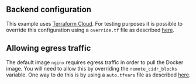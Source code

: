 ## Backend configuration
This example uses [Terraform Cloud](https://www.terraform.io/docs/language/settings/backends/remote.html). For testing purposes it is possible to override this configuration using a `override.tf` file as described [here](https://www.terraform.io/docs/language/files/override.html).

## Allowing egress traffic
The default image `nginx` requires egress traffic in order to pull the Docker image. You will need to allow this by overriding the `remote_cidr_blocks` variable. One way to do this is by using a `auto.tfvars` file as described [here](https://www.terraform.io/docs/language/values/variables.html#variable-definitions-tfvars-files).